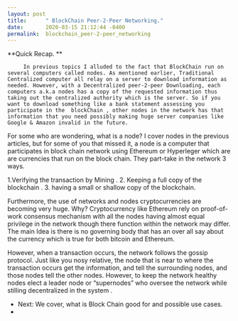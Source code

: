 ```yaml
---
layout: post
title:      " BlockChain Peer-2-Peer Networking."
date:       2020-03-15 21:12:44 -0400
permalink:  blockchain_peer-2-peer_networking
---
```



**Quick Recap.
**     
		 
		 In previous topics I alluded to the fact that BlockChain run on several computers called nodes. As mentioned earlier, Traditional Centralized computer all relay on a server to download information as needed. However, with a Decentralized peer-2-peer Downloading, each computers a.k.a nodes has a copy of the requested information thus taking out the centralized authority which is the server. So if you want to download something like a bank statement assessing you participate in the  blockChain , other nodes in the network has that information that you need possibly making huge server companies like Google & Amazon invalid in the future. 
 
For some who are wondering, what is a node?  I cover nodes in the previous articles, but for some of you that missed it, a node is a computer that participates in block chain network  using Ethereum or Hyperleger which are are currencies that run on the block chain.  They part-take in the network 3 ways.
  
1.Verifying the transaction by Mining	.
2. Keeping a full copy of the blockchain .
3. having a small or shallow  copy of the blockchain. 

 Furthermore, the use of networks and nodes cryptocurrencies  are becoming very huge.  Why? Cryptocurrency like Ethereum rely on proof-of-work consensus mechanism with all the nodes having almost equal privilege in the network though there function within the network may differ. The main Idea is there is no governing body that has an over all say about the currency which is true for both bitcoin and Ethereum.  

However, when a transaction occurs, the network follows the gossip protocol. Just like you nosy relative, the node that is near to where the transaction occurs get the information, and tell the surrounding nodes, and those nodes tell the other nodes. However, to keep the network healthy nodes elect a leader node or “supernodes” who oversee the network while stilling decentralized in the system .

 
* Next: We cover, what is Block Chain good for and possible  use cases. 
*



